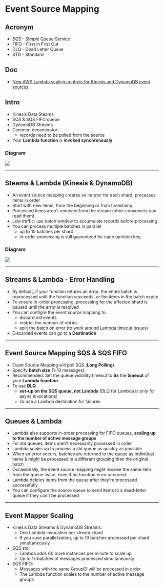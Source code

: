 # Event Source Mapping

## Acronym
* SQS - Simple Queue Service
* FIFO - First In First Out
* DLQ - Dead Letter Queue
* STD - Standard

## Doc
* [New AWS Lambda scaling controls for Kinesis and DynamoDB event sources](https://aws.amazon.com/blogs/compute/new-aws-lambda-scaling-controls-for-kinesis-and-dynamodb-event-sources/)

## Intro
* Kinesis Data Steams
* SQS & SQS FIFO queue
* DynamoDB Streams
* Common denominator:
    * records need to be polled from the source
* Your **Lambda function** is **invoked synchronously**

### Diagram
[<img src="https://i.imgur.com/JUgRx0E.png">](https://i.imgur.com/JUgRx0E.png)

---

## Steams & Lambda (Kinesis & DynamoDB)
* An event source mapping creates an iterator for each shard, processes items in order
* Start with new items, from the beginning or from timestamp
* Processed items aren't removed from the stream (other consumers can read them)
* Low traffic: use batch window to accumulate records before processing
* You can process multiple batches in parallel
    * up to 10 batches per shard
    * in-order processing is still guaranteed for each partition key,

### Diagram
[<img src="https://i.imgur.com/iAXPFbN.png">](https://i.imgur.com/iAXPFbN.png)

---

## Streams & Lambda - Error Handling
* By default, if your function returns an error, the entire batch is reprocessed until the function succeeds,
  or the items in the batch expire
* To ensure in-order processing, processing for the affected shard is paused until the error is resolved
* You can configre the event source mapping to:
    * discard old events
    * restrict the number of retries
    * split the batch on error (to work around Lambda timeout issues)
* Discarded events can go to a **Destination**

---

## Event Source Mapping SQS & SQS FIFO
* Event Source Mapping will poll SQS (**Long Polling**)
* Specify **batch size** (1-10 messages)
* Recommended: Set the queue visibility timeout to **6x** the **timeout** of your **Lambda function**
* To use **DLQ**
    * **set-up on the SQS queue, not Lambda** (DLQ for Lambda is only for async invocations)
    * Or use a Lambda destination for failures
    
---

## Queues & Lambda
* Lambda also supports in-order processing for FIFO queues, **scaling up to the number of active 
  message groups**
* For std queues, items aren't necessarily processed in order
* Lambda scales up to process a std queue as quickly as possible
* When an error occurs, batches are returned to the queue as individual items & might be processed in a different grouping than the original batch
* Occasionally, the event source mapping might receive the same item from the queue twice, even if no function error occurred
* Lambda deletes items from the queue after they're processed successfully
* You can configure the source queue to send items to a dead-letter queue if they can't be processed

---

## Event Mapper Scaling
* Kinesis Data Streams & DynamoDB Streams:
    * One Lambda invocation per stream shard
    * If you suse parallelization, up to 10 batches processed per shard simultaneously
* SQS std:
    * Lambda adds 60 more instances per minute to scale up
    * Up to 1k batches of messages processed simultaneously
* SQS FIFO:
    * Messages with the same GroupID will be processed in order
    * The Lambda function scales to the number of active message groups
